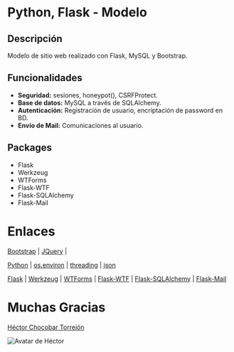 # Python, Flask - Modelo

## Descripción

Modelo de sitio web realizado con Flask, MySQL y Bootstrap.

## Funcionalidades

- **Seguridad:** sesiones, honeypot(), CSRFProtect.
- **Base de datos:** MySQL a través de SQLAlchemy.
- **Autenticación:** Registración de usuario, encriptación de password en BD.
- **Envío de Mail:** Comunicaciones al usuario. 

## Packages

- Flask
- Werkzeug
- WTForms
- Flask-WTF
- Flask-SQLAlchemy
- Flask-Mail

# Enlaces

[Bootstrap](https://getbootstrap.com/) | 
[JQuery](https://api.jquery.com/) | 

[Python](https://www.python.org/) |
[os.environ](https://docs.python.org/3/library/os.html#os.environ) |
[threading](https://docs.python.org/3/library/threading.html) |
[json](https://docs.python.org/3/library/json.html)

[Flask](https://flask.palletsprojects.com/) |
[Werkzeug](https://werkzeug.palletsprojects.com/) | 
[WTForms](https://wtforms.readthedocs.io/) |
[Flask-WTF](https://flask-wtf.readthedocs.io/) |
[Flask-SQLAlchemy](https://flask-sqlalchemy.palletsprojects.com/) |
[Flask-Mail](https://pythonhosted.org/Flask-Mail/)

# Muchas Gracias

[Héctor Chocobar Torrejón](http://chocobar.net)


![Avatar de Héctor](https://en.gravatar.com/userimage/146115819/41a333edd75fea5257a0a684c76cf977.png)
